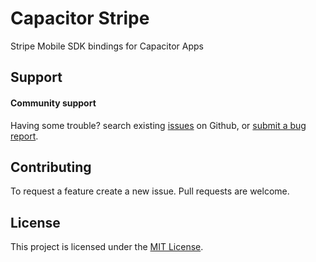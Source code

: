 # Capacitor Stripe
Stripe Mobile SDK bindings for Capacitor Apps

 
## Support

#### Community support
Having some trouble? search existing [issues](https://github.com/zyra/capacitor-stripe/issues) on Github, or [submit a bug report](https://github.com/zyra/capacitor-stripe/issues/new?assignees=&labels=&template=bug_report.md&title=).

## Contributing
To request a feature create a new issue. Pull requests are welcome. 

## License
This project is licensed under the [MIT License](https://github.com/zyra/capacitor-stripe/blob/master/LICENSE.md).
